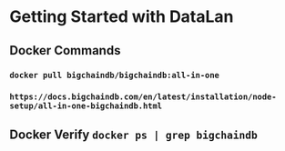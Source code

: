 # Getting Started with DataLan

## Docker Commands

### `docker pull bigchaindb/bigchaindb:all-in-one`

### `https://docs.bigchaindb.com/en/latest/installation/node-setup/all-in-one-bigchaindb.html`

## Docker Verify `docker ps | grep bigchaindb`

